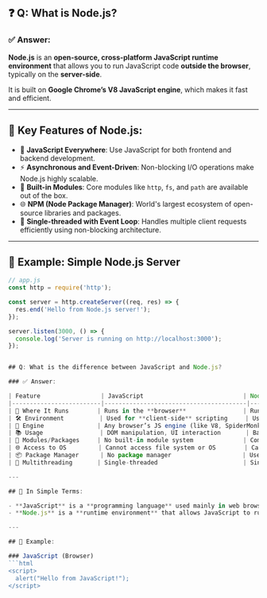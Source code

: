 ## ❓ Q: What is Node.js?

### ✅ Answer:

**Node.js** is an **open-source, cross-platform JavaScript runtime environment** that allows you to run JavaScript code **outside the browser**, typically on the **server-side**.

It is built on **Google Chrome’s V8 JavaScript engine**, which makes it fast and efficient.

---

## 🚀 Key Features of Node.js:

- 🧠 **JavaScript Everywhere**: Use JavaScript for both frontend and backend development.
- ⚡ **Asynchronous and Event-Driven**: Non-blocking I/O operations make Node.js highly scalable.
- 🧩 **Built-in Modules**: Core modules like `http`, `fs`, and `path` are available out of the box.
- 🌐 **NPM (Node Package Manager)**: World's largest ecosystem of open-source libraries and packages.
- 🔁 **Single-threaded with Event Loop**: Handles multiple client requests efficiently using non-blocking architecture.

---

## 🧪 Example: Simple Node.js Server

```js
// app.js
const http = require('http');

const server = http.createServer((req, res) => {
  res.end('Hello from Node.js server!');
});

server.listen(3000, () => {
  console.log('Server is running on http://localhost:3000');
});


## Q: What is the difference between JavaScript and Node.js?

### ✅ Answer:

| Feature                 | JavaScript                            | Node.js                                         |
|-------------------------|----------------------------------------|-------------------------------------------------|
| 📍 Where It Runs        | Runs in the **browser**                | Runs **outside the browser** on the **server**  |
| 🛠️ Environment          | Used for **client-side** scripting     | Used for **server-side** development            |
| 🚀 Engine               | Any browser’s JS engine (like V8, SpiderMonkey) | Uses **Chrome V8 engine** internally         |
| 📚 Usage                | DOM manipulation, UI interaction       | Backend logic, server creation, APIs            |
| 🧩 Modules/Packages     | No built-in module system              | Comes with **modules** (e.g., fs, http, path)   |
| 🌐 Access to OS         | Cannot access file system or OS        | Can access file system and OS modules           |
| 📦 Package Manager      | No package manager                    | Uses **npm** (Node Package Manager)             |
| 🔁 Multithreading       | Single-threaded                        | Single-threaded but non-blocking with event loop|

---

## 🧠 In Simple Terms:

- **JavaScript** is a **programming language** used mainly in web browsers.
- **Node.js** is a **runtime environment** that allows JavaScript to run on the **server**.

---

## 🧪 Example:

### JavaScript (Browser)
```html
<script>
  alert("Hello from JavaScript!");
</script>
```
